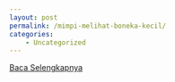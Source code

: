 ```yaml
---
layout: post
permalink: /mimpi-melihat-boneka-kecil/
categories:
    - Uncategorized
---
```


[Baca Selengkapnya](/02)